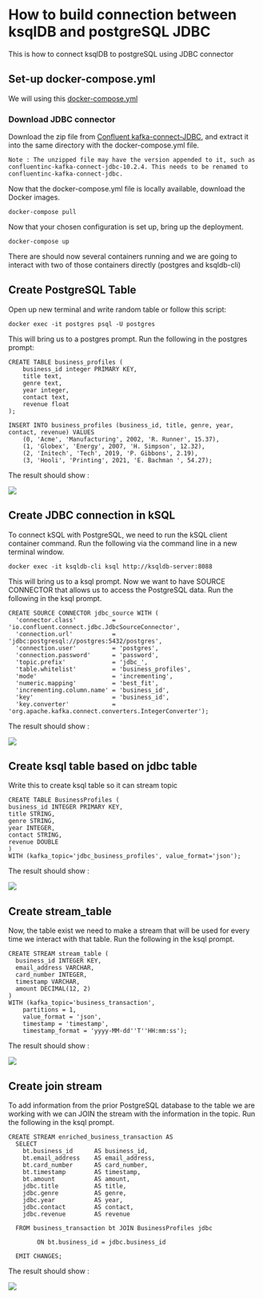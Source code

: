 # How to build connection between ksqlDB and postgreSQL JDBC

This is how to connect ksqlDB to postgreSQL using JDBC connector

## Set-up docker-compose.yml

We will using this [docker-compose.yml](docker-compose.yml)

### Download JDBC connector

Download the zip file from [Confluent kafka-connect-JDBC](https://www.confluent.io/hub/confluentinc/kafka-connect-jdbc), and extract it into the same directory with the docker-compose.yml file.

```
Note : The unzipped file may have the version appended to it, such as confluentinc-kafka-connect-jdbc-10.2.4. This needs to be renamed to confluentinc-kafka-connect-jdbc.
```

Now that the docker-compose.yml file is locally available, download the Docker images.

```
docker-compose pull
```

Now that your chosen configuration is set up, bring up the deployment.

```
docker-compose up
```
There are should now several containers running and we are going to interact with two of those containers directly (postgres and ksqldb-cli)

## Create PostgreSQL Table

Open up new terminal and write random table or follow this script:
```
docker exec -it postgres psql -U postgres
```

This will bring us to a postgres prompt. Run the following in the postgres prompt:

```
CREATE TABLE business_profiles (
    business_id integer PRIMARY KEY,
    title text,
    genre text,
    year integer,
    contact text,
    revenue float
);

INSERT INTO business_profiles (business_id, title, genre, year, contact, revenue) VALUES
    (0, 'Acme', 'Manufacturing', 2002, 'R. Runner', 15.37),
    (1, 'Globex', 'Energy', 2007, 'H. Simpson', 12.32),
    (2, 'Initech', 'Tech', 2019, 'P. Gibbons', 2.19),
    (3, 'Hooli', 'Printing', 2021, 'E. Bachman ', 54.27);

```
The result should show :

![](img/postgre_table_create.png)

## Create JDBC connection in kSQL

To connect kSQL with PostgreSQL, we need to run the kSQL client container command. Run the following via the command line in a new terminal window.

```
docker exec -it ksqldb-cli ksql http://ksqldb-server:8088
```

This will bring us to a ksql prompt. Now we want to have SOURCE CONNECTOR that allows us to access the PostgreSQL data. Run the following in the ksql prompt.

```
CREATE SOURCE CONNECTOR jdbc_source WITH (
  'connector.class'          = 'io.confluent.connect.jdbc.JdbcSourceConnector',
  'connection.url'           = 'jdbc:postgresql://postgres:5432/postgres',
  'connection.user'          = 'postgres',
  'connection.password'      = 'password',
  'topic.prefix'             = 'jdbc_',
  'table.whitelist'          = 'business_profiles',
  'mode'                     = 'incrementing',
  'numeric.mapping'          = 'best_fit',
  'incrementing.column.name' = 'business_id',
  'key'                      = 'business_id',
  'key.converter'            = 'org.apache.kafka.connect.converters.IntegerConverter');
  ```

The result should show :

![](img/connector_created.png)

  ## Create ksql table based on jdbc table

  Write this to create ksql table so it can stream topic

  ```
CREATE TABLE BusinessProfiles (
  business_id INTEGER PRIMARY KEY,
  title STRING,
  genre STRING,
  year INTEGER,
  contact STRING,
  revenue DOUBLE
)
WITH (kafka_topic='jdbc_business_profiles', value_format='json');
```
The result should show :

![](img/connected_table.png)

## Create stream_table

Now, the table exist we need to make a stream that will be used for every time we interact with that table. Run the following in the ksql prompt.

```
CREATE STREAM stream_table (
  business_id INTEGER KEY,
  email_address VARCHAR,
  card_number INTEGER,
  timestamp VARCHAR,
  amount DECIMAL(12, 2)
)
WITH (kafka_topic='business_transaction',
    partitions = 1,
    value_format = 'json',
    timestamp = 'timestamp',
    timestamp_format = 'yyyy-MM-dd''T''HH:mm:ss');
```

The result should show :

![](img/stream_created.png)

## Create join stream


To add information from the prior PostgreSQL database to the table we are working with we can JOIN the stream with the information in the topic. Run the following in the ksql prompt.
```
CREATE STREAM enriched_business_transaction AS
  SELECT
    bt.business_id      AS business_id,
    bt.email_address    AS email_address,
    bt.card_number      AS card_number,
    bt.timestamp        AS timestamp,
    bt.amount           AS amount,
    jdbc.title          AS title,
    jdbc.genre          AS genre,
    jdbc.year           AS year,
    jdbc.contact        AS contact,
    jdbc.revenue        AS revenue
  
  FROM business_transaction bt JOIN BusinessProfiles jdbc
    
        ON bt.business_id = jdbc.business_id
  
  EMIT CHANGES;
  ```

The result should show :

![](img/join_stream.png)
